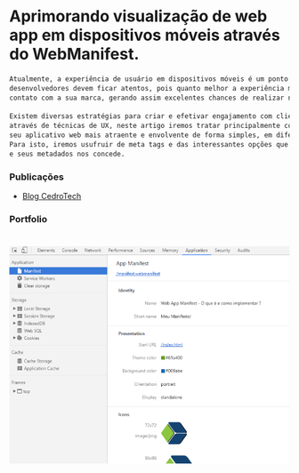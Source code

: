# Aprimorando visualização de web app em dispositivos móveis através do WebManifest.

```bash
Atualmente, a experiência de usuário em dispositivos móveis é um ponto importante que 
desenvolvedores devem ficar atentos, pois quanto melhor a experiência maior o tempo em 
contato com a sua marca, gerando assim excelentes chances de realizar negócios.

Existem diversas estratégias para criar e efetivar engajamento com clientes e usuários 
através de técnicas de UX, neste artigo iremos tratar principalmente como você pode tornar 
seu aplicativo web mais atraente e envolvente de forma simples, em diferentes dispositivos.
Para isto, iremos usufruir de meta tags e das interessantes opções que o manifest.webmanifest 
e seus metadados nos concede. 
 ```



### Publicações
* [Blog CedroTech](http://blog.cedrotech.com/aprimorando-visualizacao-de-web-app-em-dispositivos-moveis-atraves-do-webmanifest/)


### Portfolio

# ![](src/images/picture.png)
